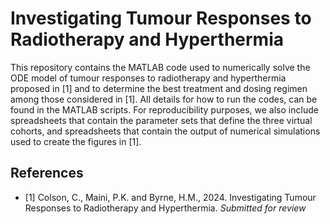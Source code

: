 # Investigating Tumour Responses to Radiotherapy and Hyperthermia

This repository contains the MATLAB code used to numerically solve the ODE model of tumour responses to radiotherapy and hyperthermia proposed in [1] and to determine the best treatment and dosing regimen among those considered in [1]. All details for how to run the codes, can be found in the MATLAB scripts. For reproducibility purposes, we also include spreadsheets that contain the parameter sets that define the three virtual cohorts, and spreadsheets that contain the output of numerical simulations used to create the figures in [1]. 

## References
- [1] Colson, C., Maini, P.K. and Byrne, H.M., 2024. Investigating Tumour Responses to Radiotherapy and Hyperthermia. *Submitted for review*

